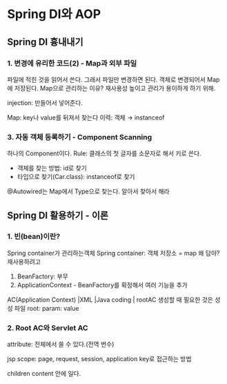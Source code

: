 # Spring DI와 AOP
## Spring DI 흉내내기
### 1. 변경에 유리한 코드(2) - Map과 외부 파일
파일에 적힌 것을 읽어서 쓴다. 
그래서 파일만 변경하면 된다.
객체로 변경되어서 Map에 저장된다.
Map으로 관리하는 이유? 재사용성 높이고 관리가 용이하게 하기 위해.

injection: 만들어서 넣어준다.

Map: key나 value를 뒤져서 찾는다
이력: 객체 → instanceof

### 3. 자동 객체 등록하기 - Component Scanning
하나의 Component이다. 
Rule: 클래스의 첫 글자를 소문자로 해서 키로 쓴다.
- 객체를 찾는 방법: id로 찾기
- 타입으로 찾기(Car.class): instanceof로 찾기

@Autowired는 Map에서 Type으로 찾는다. 알아서 찾아서 해라

## Spring DI 활용하기 - 이론
### 1. 빈(bean)이란? 
Spring container가 관리하는객체
Spring container: 객체 저장소 = map
왜 담아? 재사용하려고

1. BeanFactory: 부무
2. ApplicationContext - BeanFactory를 확정해서 여러 기능을 추가

AC(Application Context)
|XML |Java coding |
rootAC 생성할 때 필요한 것은 성성 파일
root: param: value

### 2. Root AC와 Servlet AC
attribute: 전체에서 쓸 수 있다.(전역 번수)

jsp scope: page, request, session, application
key로 접근하는 방법

children
content 안에 일다.
